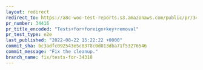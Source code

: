 ```yaml
---
layout: redirect
redirect_to: https://a8c-woo-test-reports.s3.amazonaws.com/public/pr/34416/e2e/index.html
pr_number: 34416
pr_title_encoded: "Tests+for+foreign+key+removal"
pr_test_type: e2e
last_published: "2022-08-22 15:22:22 +0000"
commit_sha: bc3adfc092543e5c8378c0d013dba71f53276546
commit_message: "Fix the cleanup."
branch_name: fix/tests-for-34318
---
```

